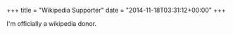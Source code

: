 +++
title = "Wikipedia Supporter"
date = "2014-11-18T03:31:12+00:00"
+++

I'm officially a wikipedia donor.
			